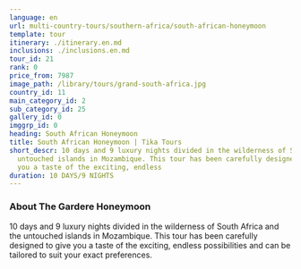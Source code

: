 ```yaml
---
language: en
url: multi-country-tours/southern-africa/south-african-honeymoon
template: tour
itinerary: ./itinerary.en.md
inclusions: ./inclusions.en.md
tour_id: 21
rank: 0
price_from: 7987
image_path: /library/tours/grand-south-africa.jpg
country_id: 11
main_category_id: 2
sub_category_id: 25
gallery_id: 0
imggrp_id: 0
heading: South African Honeymoon
title: South African Honeymoon | Tika Tours
short_descr: 10 days and 9 luxury nights divided in the wilderness of South Africa and the
  untouched islands in Mozambique. This tour has been carefully designed to give
  you a taste of the exciting, endless
duration: 10 DAYS/9 NIGHTS
---
```

### About The Gardere Honeymoon


10 days and 9 luxury nights divided in the wilderness of South Africa and the untouched
islands in Mozambique. This tour has been carefully designed to give you a taste
of the exciting, endless possibilities and can be tailored to suit your exact preferences.
